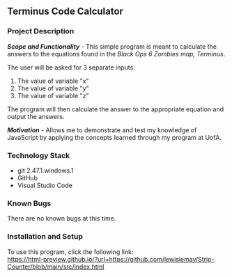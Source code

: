 ## __Terminus Code Calculator__
### __Project Description__
__*Scope and Functionality*__ - This simple program is meant to calculate the answers to the equations found in the *Black Ops 6 Zombies map, Terminus*.

The user will be asked for 3 separate inputs:
1. The value of variable "x"
2. The value of variable "y"
3. The value of variable "z"

The program will then calculate the answer to the appropriate equation and output the answers.

__*Motivation*__ - Allows me to demonstrate and test my knowledge of JavaScript by applying the concepts learned through my program at UofA.

### __Technology Stack__
- git 2.47.1.windows.1
- GitHub
- Visual Studio Code

### __Known Bugs__
There are no known bugs at this time.

### __Installation and Setup__

To use this program, click the following link:\
https://html-preview.github.io/?url=https://github.com/lewislemay/Strip-Counter/blob/main/src/index.html